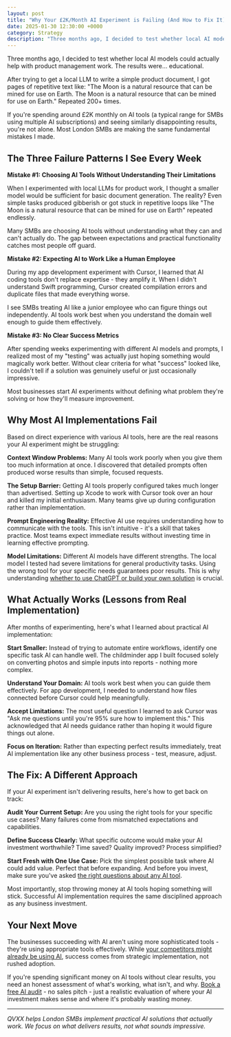 ```yaml
---
layout: post
title: "Why Your £2K/Month AI Experiment is Failing (And How to Fix It)"
date: 2025-01-30 12:30:00 +0000
category: Strategy
description: "Three months ago, I decided to test whether local AI models could actually help with product management work. The results were... educational."
---
```


Three months ago, I decided to test whether local AI models could actually help with product management work. The results were... educational.

After trying to get a local LLM to write a simple product document, I got pages of repetitive text like: "The Moon is a natural resource that can be mined for use on Earth. The Moon is a natural resource that can be mined for use on Earth." Repeated 200+ times.

If you're spending around £2K monthly on AI tools (a typical range for SMBs using multiple AI subscriptions) and seeing similarly disappointing results, you're not alone. Most London SMBs are making the same fundamental mistakes I made.

## The Three Failure Patterns I See Every Week

**Mistake #1: Choosing AI Tools Without Understanding Their Limitations**

When I experimented with local LLMs for product work, I thought a smaller model would be sufficient for basic document generation. The reality? Even simple tasks produced gibberish or got stuck in repetitive loops like "The Moon is a natural resource that can be mined for use on Earth" repeated endlessly.

Many SMBs are choosing AI tools without understanding what they can and can't actually do. The gap between expectations and practical functionality catches most people off guard.

**Mistake #2: Expecting AI to Work Like a Human Employee**

During my app development experiment with Cursor, I learned that AI coding tools don't replace expertise - they amplify it. When I didn't understand Swift programming, Cursor created compilation errors and duplicate files that made everything worse.

I see SMBs treating AI like a junior employee who can figure things out independently. AI tools work best when you understand the domain well enough to guide them effectively.

**Mistake #3: No Clear Success Metrics**

After spending weeks experimenting with different AI models and prompts, I realized most of my "testing" was actually just hoping something would magically work better. Without clear criteria for what "success" looked like, I couldn't tell if a solution was genuinely useful or just occasionally impressive.

Most businesses start AI experiments without defining what problem they're solving or how they'll measure improvement.

## Why Most AI Implementations Fail

Based on direct experience with various AI tools, here are the real reasons your AI experiment might be struggling:

**Context Window Problems:** Many AI tools work poorly when you give them too much information at once. I discovered that detailed prompts often produced worse results than simple, focused requests.

**The Setup Barrier:** Getting AI tools properly configured takes much longer than advertised. Setting up Xcode to work with Cursor took over an hour and killed my initial enthusiasm. Many teams give up during configuration rather than implementation.

**Prompt Engineering Reality:** Effective AI use requires understanding how to communicate with the tools. This isn't intuitive - it's a skill that takes practice. Most teams expect immediate results without investing time in learning effective prompting.

**Model Limitations:** Different AI models have different strengths. The local model I tested had severe limitations for general productivity tasks. Using the wrong tool for your specific needs guarantees poor results. This is why understanding [whether to use ChatGPT or build your own solution](/blog/2025/08/01/chatgpt-vs-building-your-own/) is crucial.

## What Actually Works (Lessons from Real Implementation)

After months of experimenting, here's what I learned about practical AI implementation:

**Start Smaller:** Instead of trying to automate entire workflows, identify one specific task AI can handle well. The childminder app I built focused solely on converting photos and simple inputs into reports - nothing more complex.

**Understand Your Domain:** AI tools work best when you can guide them effectively. For app development, I needed to understand how files connected before Cursor could help meaningfully.

**Accept Limitations:** The most useful question I learned to ask Cursor was "Ask me questions until you're 95% sure how to implement this." This acknowledged that AI needs guidance rather than hoping it would figure things out alone.

**Focus on Iteration:** Rather than expecting perfect results immediately, treat AI implementation like any other business process - test, measure, adjust.

## The Fix: A Different Approach

If your AI experiment isn't delivering results, here's how to get back on track:

**Audit Your Current Setup:** Are you using the right tools for your specific use cases? Many failures come from mismatched expectations and capabilities.

**Define Success Clearly:** What specific outcome would make your AI investment worthwhile? Time saved? Quality improved? Process simplified?

**Start Fresh with One Use Case:** Pick the simplest possible task where AI could add value. Perfect that before expanding. And before you invest, make sure you've asked [the right questions about any AI tool](/blog/2025/07/30/5-questions-before-buying-ai-tools/).

Most importantly, stop throwing money at AI tools hoping something will stick. Successful AI implementation requires the same disciplined approach as any business investment.

## Your Next Move

The businesses succeeding with AI aren't using more sophisticated tools - they're using appropriate tools effectively. While [your competitors might already be using AI](/blog/2025/08/03/is-your-london-competitor-already-using-ai/), success comes from strategic implementation, not rushed adoption.

If you're spending significant money on AI tools without clear results, you need an honest assessment of what's working, what isn't, and why. [Book a free AI audit](https://calendar.app.google/F1CUZCKJCNZGN6oh8) - no sales pitch - just a realistic evaluation of where your AI investment makes sense and where it's probably wasting money.

---

*QVXX helps London SMBs implement practical AI solutions that actually work. We focus on what delivers results, not what sounds impressive.*
